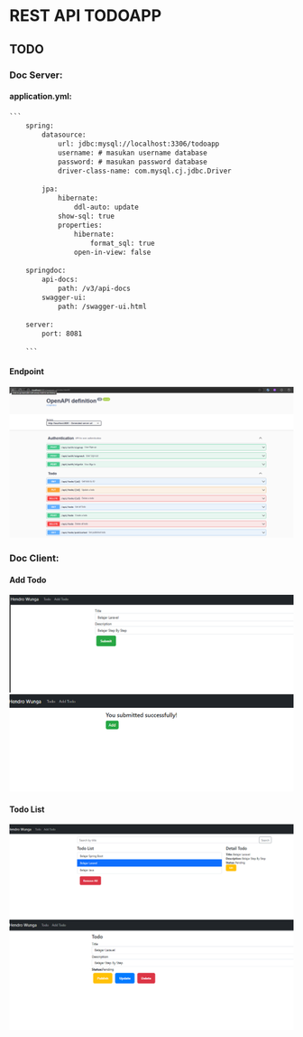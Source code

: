 # REST API TODOAPP

## TODO
### Doc Server:
#### application.yml:
    ```
        spring:
            datasource:
                url: jdbc:mysql://localhost:3306/todoapp
                username: # masukan username database
                password: # masukan password database
                driver-class-name: com.mysql.cj.jdbc.Driver  

            jpa:
                hibernate:
                    ddl-auto: update  
                show-sql: true       
                properties:
                    hibernate:
                        format_sql: true  
                    open-in-view: false   

        springdoc:
            api-docs:
                path: /v3/api-docs
            swagger-ui:
                path: /swagger-ui.html

        server:
            port: 8081

        ```
#### Endpoint
![](Picture/a.png)

### Doc Client:

#### Add Todo

![](Picture/b.png)
![](Picture/e.png)

#### Todo List

![](Picture/c.png)
![](Picture/d.png)

